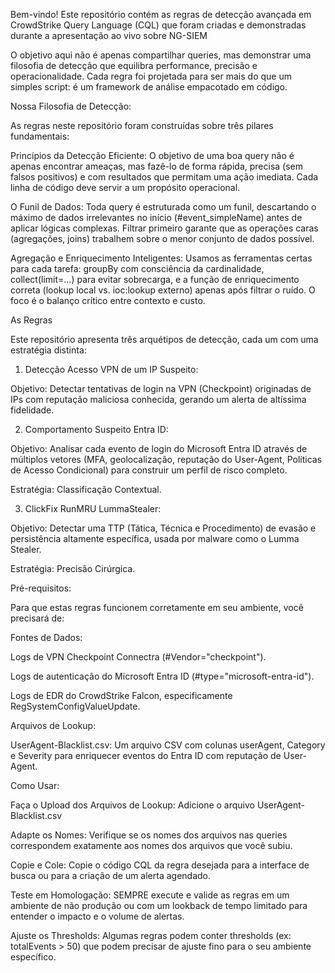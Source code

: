 Bem-vindo! Este repositório contém as regras de detecção avançada em CrowdStrike Query Language (CQL) que foram criadas e demonstradas durante a apresentação ao vivo sobre NG-SIEM

O objetivo aqui não é apenas compartilhar queries, mas demonstrar uma filosofia de detecção que equilibra performance, precisão e operacionalidade. Cada regra foi projetada para ser mais do que um simples script: é um framework de análise empacotado em código.

Nossa Filosofia de Detecção:

As regras neste repositório foram construídas sobre três pilares fundamentais:

Princípios da Detecção Eficiente: O objetivo de uma boa query não é apenas encontrar ameaças, mas fazê-lo de forma rápida, precisa (sem falsos positivos) e com resultados que permitam uma ação imediata. Cada linha de código deve servir a um propósito operacional.

O Funil de Dados: Toda query é estruturada como um funil, descartando o máximo de dados irrelevantes no início (#event_simpleName) antes de aplicar lógicas complexas. Filtrar primeiro garante que as operações caras (agregações, joins) trabalhem sobre o menor conjunto de dados possível.

Agregação e Enriquecimento Inteligentes: Usamos as ferramentas certas para cada tarefa: groupBy com consciência da cardinalidade, collect(limit=...) para evitar sobrecarga, e a função de enriquecimento correta (lookup local vs. ioc:lookup externo) apenas após filtrar o ruído. O foco é o balanço crítico entre contexto e custo.


As Regras

Este repositório apresenta três arquétipos de detecção, cada um com uma estratégia distinta:

1. Detecção Acesso VPN de um IP Suspeito:

Objetivo: Detectar tentativas de login na VPN (Checkpoint) originadas de IPs com reputação maliciosa conhecida, gerando um alerta de altíssima fidelidade.

2. Comportamento Suspeito Entra ID:

Objetivo: Analisar cada evento de login do Microsoft Entra ID através de múltiplos vetores (MFA, geolocalização, reputação do User-Agent, Políticas de Acesso Condicional) para construir um perfil de risco completo.

Estratégia: Classificação Contextual.

3. ClickFix RunMRU LummaStealer:

Objetivo: Detectar uma TTP (Tática, Técnica e Procedimento) de evasão e persistência altamente específica, usada por malware como o Lumma Stealer.

Estratégia: Precisão Cirúrgica.


Pré-requisitos:

Para que estas regras funcionem corretamente em seu ambiente, você precisará de:

Fontes de Dados:

Logs de VPN Checkpoint Connectra (#Vendor="checkpoint").

Logs de autenticação do Microsoft Entra ID (#type="microsoft-entra-id").

Logs de EDR do CrowdStrike Falcon, especificamente RegSystemConfigValueUpdate.

Arquivos de Lookup:

UserAgent-Blacklist.csv: Um arquivo CSV com colunas userAgent, Category e Severity para enriquecer eventos do Entra ID com reputação de User-Agent.

Como Usar:

Faça o Upload dos Arquivos de Lookup: Adicione o arquivo UserAgent-Blacklist.csv

Adapte os Nomes: Verifique se os nomes dos arquivos nas queries correspondem exatamente aos nomes dos arquivos que você subiu.

Copie e Cole: Copie o código CQL da regra desejada para a interface de busca ou para a criação de um alerta agendado.

Teste em Homologação: SEMPRE execute e valide as regras em um ambiente de não produção ou com um lookback de tempo limitado para entender o impacto e o volume de alertas.

Ajuste os Thresholds: Algumas regras podem conter thresholds (ex: totalEvents > 50) que podem precisar de ajuste fino para o seu ambiente específico.

